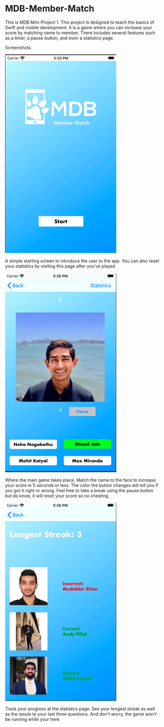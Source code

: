# MDB-Member-Match
This is MDB Mini-Project 1. This project is designed to teach the basics of Swift and mobile development. It is a game where you can increase your score by matching name to member. There includes several features such as a timer, a pause button, and even a statistics page.

Screenshots:

![](Screenshots/StartScreen.png)

A simple starting screen to introduce the user to the app. You can also reset your statistics by visiting this page after you've played

![](Screenshots/MainScreen.png)

Where the main game takes place. Match the name to the face to increase your score in 5 seconds or less. The color the button changes will tell you if you got it right or wrong. Feel free to take a break using the pause button but do know, it will reset your score so no cheating.

![](Screenshots/StatisticsPage.png)

Track your progress at the statistics page. See your longest streak as well as the resuts to your last three questions. And don't worry, the game won't be running while your here.
